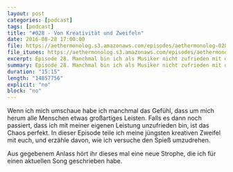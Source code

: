 ```yaml
---
layout: post
categories: [podcast]
tags: [podcast]
title: "#028 - Von Kreativität und Zweifeln"
date: 2016-08-28 17:00:00
file: https://aethermonolog.s3.amazonaws.com/episodes/aethermonolog-028.mp3
file_itunes: https://aethermonolog.s3.amazonaws.com/episodes/aethermonolog-028.m4a
excerpt: Episode 28. Manchmal bin ich als Musiker nicht zufrieden mit der Qualität meiner Ideen. In dieser Folge spreche ich über meine letzten Erfahrungen mit kreativem Zweifeln und wie ich versuche das Eis zu brechen. Aus gegebenem Anlass hört ihr dieses mal eine neue Strophe, die ich für einen aktuellen Song geschrieben habe.
summary: Episode 28. Manchmal bin ich als Musiker nicht zufrieden mit der Qualität meiner Ideen. In dieser Folge spreche ich über meine letzten Erfahrungen mit kreativem Zweifeln und wie ich versuche das Eis zu brechen. Aus gegebenem Anlass hört ihr dieses mal eine neue Strophe, die ich für einen aktuellen Song geschrieben habe. Mehr Details zur Sendung findest du auf <a href="http://aethermonolog.de">aethermonolog.de</a>.
duration: "15:15"
length: "14857756"
explicit: "no"
block: "no"
---
```


Wenn ich mich umschaue habe ich manchmal das Gefühl, dass um mich herum alle Menschen etwas großartiges Leisten. Falls es dann noch passiert, dass ich mit meiner eigenen Leistung unzufrieden bin, ist das Chaos perfekt.
In dieser Episode teile ich meine jüngsten kreativen Zweifel mit euch, und erzähle davon, wie ich versuche den Spieß umzudrehen.

Aus gegebenem Anlass hört ihr dieses mal eine neue Strophe, die ich für einen aktuellen Song geschrieben habe.
